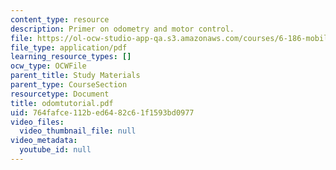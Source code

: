 ```yaml
---
content_type: resource
description: Primer on odometry and motor control.
file: https://ol-ocw-studio-app-qa.s3.amazonaws.com/courses/6-186-mobile-autonomous-systems-laboratory-january-iap-2005/764fafce112bed6482c61f1593bd0977_odomtutorial.pdf
file_type: application/pdf
learning_resource_types: []
ocw_type: OCWFile
parent_title: Study Materials
parent_type: CourseSection
resourcetype: Document
title: odomtutorial.pdf
uid: 764fafce-112b-ed64-82c6-1f1593bd0977
video_files:
  video_thumbnail_file: null
video_metadata:
  youtube_id: null
---
```

